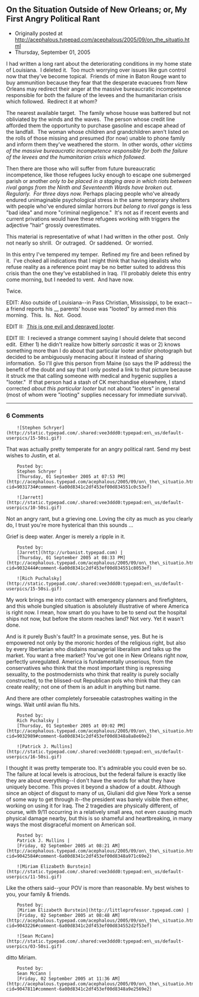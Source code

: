 ## On the Situation Outside of New Orleans; or, My First Angry Political Rant

 * Originally posted at http://acephalous.typepad.com/acephalous/2005/09/on_the_situatio.html
 * Thursday, September 01, 2005



I[](http://acephalous.typepad.com/.shared/image.html?/photos/uncategorized/louisiana\_tmo\_2005242\_before\_1.jpg) had written a long rant about the deteriorating conditions in my home state of Louisiana.  I deleted it.  Too much worrying over issues like gun control now that they've become topical.  Friends of mine in Baton Rouge want to buy ammunition because they fear that the desperate evacuees from New Orleans may redirect their anger at the massive bureaucratic incompetence responsible for both the failure of the levees and the humanitarian crisis which followed.  Redirect it at whom?  

The nearest available target.  The family whose house was battered but not obliviated by the winds and the waves.  The person whose credit line afforded them the opportunity to purchase gasoline and escape ahead of the landfall.  The woman whose children and grandchildren aren't listed on the rolls of those missing and presumed (for now) unable to phone family and inform them they've weathered the storm.  In other words, _other victims of the massive bureaucratic incompetence responsible for both the failure of the levees and the humanitarian crisis which followed._

Then there are those who will suffer from future bureaucratic incompetence, like those refugees lucky enough to escape one submerged parish or another _only to be placed in a staging area in which riots between rival gangs from the Ninth and Seventeenth Wards have broken out.  Regularly.  For three days now._ Perhaps placing people who've already endured unimaginable psychological stress in the same temporary shelters with people who've endured similar horrors _but belong to rival gangs_ is less "bad idea" and more "criminal negligence."  It's not as if recent events and current privations would have these refugees working with triggers the adjective "hair" grossly overestimates.

This material is representative of what I had written in the other post.  Only not nearly so shrill.  Or outraged.  Or saddened.  Or worried.  

In this entry I've tempered my temper.  Refined my fire and been refined by it.  I've choked all indications that I might think that having idealists who refuse reality as a reference point may be no better suited to address this crisis than the one they've established in Iraq.  I'll probably delete this entry come morning, but I needed to vent.  And have now.  

Twice.

EDIT: Also outside of Louisiana--in Pass Christian, Mississippi, to be exact--a friend reports his __ parents' house was "looted" by armed men this morning.  This.  Is.  Not.  Good.  

EDIT II:  [_This_ is one evil and depraved looter](http://www.foxnews.com/photo\_essay/photoessay\_578\_images/looter\_350.jpg).

EDIT III:  I recieved a strange comment saying I should delete that second edit.  Either 1) he didn't realize how bitterly _sarcastic_ it was or 2) knows something more than I do about that particular looter and/or photograph but decided to be ambiguously menacing about it instead of sharing information.  So I'll give this person from Maine (so says the IP address) the benefit of the doubt and say that I only posted a link to that picture because it struck me that calling someone with medical and hygenic supplies a "looter."  If that person had a stash of CK merchandise elsewhere, I stand corrected _about this particular looter_ but not about "looters" in general (most of whom were "looting" supplies necessary for immediate survival).

		

* * *

### 6 Comments 

		

                
[]()

	

		![Stephen Schryer](http://static.typepad.com/.shared:vee3ddd0:typepad:en\_us/default-userpics/15-50si.gif)
	

	

		

That was actually pretty temperate for an angry political rant.  Send my best wishes to Justin, et al.

	

		Posted by:
		Stephen Schryer |
		[Thursday, 01 September 2005 at 07:53 PM](http://acephalous.typepad.com/acephalous/2005/09/on\_the\_situatio.html?cid=9031734#comment-6a00d8341c2df453ef00d834551c0c53ef)

[]()

	

		![Jarrett](http://static.typepad.com/.shared:vee3ddd0:typepad:en\_us/default-userpics/10-50si.gif)
	

	

		

Not an angry rant, but a grieving one.  Loving the city as much as you clearly do, I trust you're more hysterical than this sounds ... 

Grief is deep water.  Anger is merely a ripple in it.

	

		Posted by:
		[Jarrett](http://urbanist.typepad.com) |
		[Thursday, 01 September 2005 at 08:33 PM](http://acephalous.typepad.com/acephalous/2005/09/on\_the\_situatio.html?cid=9032444#comment-6a00d8341c2df453ef00d834551c8053ef)

[]()

	

		![Rich Puchalsky](http://static.typepad.com/.shared:vee3ddd0:typepad:en\_us/default-userpics/15-50si.gif)
	

	

		

My work brings me into contact with emergency planners and firefighters, and this whole bungled situation is absolutely illustrative of where America is right now.  I mean, how smart do you have to be to send out the hospital ships not now, but before the storm reaches land?  Not very.  Yet it wasn't done.  

And is it purely Bush's fault?  In a proximate sense, yes.  But he is empowered not only by the moronic hordes of the religious right, but also by every libertarian who disdains managerial liberalism and talks up the market.  You want a free market?  You've got one in New Orleans right now, perfectly unregulated.  America is fundamentally unserious, from the conservatives who think that the most important thing is repressing sexuality, to the postmodernists who think that reality is purely socially constructed, to the blissed-out Republican pols who think that they can create reality; not one of them is an adult in anything but name.

And there are other completely forseeable catastrophes waiting in the wings.  Wait until avian flu hits.

	

		Posted by:
		Rich Puchalsky |
		[Thursday, 01 September 2005 at 09:02 PM](http://acephalous.typepad.com/acephalous/2005/09/on\_the\_situatio.html?cid=9032989#comment-6a00d8341c2df453ef00d8348a8a8e69e2)

[]()

	

		![Patrick J. Mullins](http://static.typepad.com/.shared:vee3ddd0:typepad:en\_us/default-userpics/16-50si.gif)
	

	

		

I thought it was pretty temperate too.  It's admirable you could even be so.  The failure at local levels is atrocious, but the federal failure is exactly like they are about everything--I don't have the words for what they have uniquely become.  This proves it beyond a shadow of a doubt.  Although since an object of disgust to many of us, Giuliani did give New York a sense of some way to get through it--the president was barely visible then either, working on using it for Iraq.  The 2 tragedies are physically different, of course, with 9/11 occurring in a relatively small area, not even causing much physical damage nearby, but this is so shameful and heartbreaking, in many ways the most disgraceful moment on American soil.

	

		Posted by:
		Patrick J. Mullins |
		[Friday, 02 September 2005 at 08:21 AM](http://acephalous.typepad.com/acephalous/2005/09/on\_the\_situatio.html?cid=9042584#comment-6a00d8341c2df453ef00d8348a971c69e2)

[]()

	

		![Miriam Elizabeth Burstein](http://static.typepad.com/.shared:vee3ddd0:typepad:en\_us/default-userpics/11-50si.gif)
	

	

		

Like the others said--your POV is more than reasonable.  My best wishes to you, your family & friends.  

	

		Posted by:
		[Miriam Elizabeth Burstein](http://littleprofessor.typepad.com) |
		[Friday, 02 September 2005 at 08:48 AM](http://acephalous.typepad.com/acephalous/2005/09/on\_the\_situatio.html?cid=9043226#comment-6a00d8341c2df453ef00d834552d2f53ef)

[]()

	

		![Sean McCann](http://static.typepad.com/.shared:vee3ddd0:typepad:en\_us/default-userpics/03-50si.gif)
	

	

		

ditto Miriam.

	

		Posted by:
		Sean McCann |
		[Friday, 02 September 2005 at 11:36 AM](http://acephalous.typepad.com/acephalous/2005/09/on\_the\_situatio.html?cid=9047811#comment-6a00d8341c2df453ef00d8348a9e2569e2)

		

        